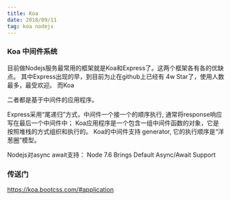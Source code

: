 ```yaml
---
title: Koa
date: 2018/09/11
tag: koa nodejs
---
```


### Koa 中间件系统
目前做Nodejs服务最常用的框架就是Koa和Express了。这两个框架各有各的优缺点。
其中Express出现的早，到目前为止在github上已经有 4w Star了，使用人数最多，最受欢迎。
而Koa


二者都是基于中间件的应用程序。

Express采用“尾递归”方式，中间件一个接一个的顺序执行, 通常将response响应写在最后一个中间件中；
Koa应用程序是一个包含一组中间件函数的对象，它是按照堆栈的方式组织和执行的。
Koa的中间件支持 generator, 它的执行顺序是“洋葱圈”模型。


Nodejs对async await支持：
Node 7.6 Brings Default Async/Await Support




### 传送门
https://koa.bootcss.com/#application

















